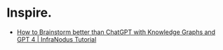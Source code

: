 # Inspire.
- [How to Brainstorm better than ChatGPT with Knowledge Graphs and GPT 4 | InfraNodus Tutorial](https://youtu.be/XMwa9q6wWkw)

